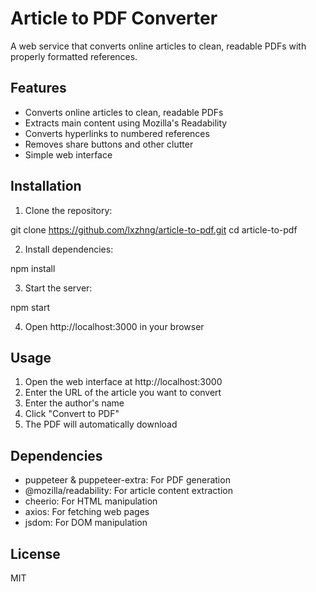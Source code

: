 # Article to PDF Converter

A web service that converts online articles to clean, readable PDFs with properly formatted references.

## Features

- Converts online articles to clean, readable PDFs
- Extracts main content using Mozilla's Readability
- Converts hyperlinks to numbered references
- Removes share buttons and other clutter
- Simple web interface

## Installation

1. Clone the repository: 

git clone https://github.com/lxzhng/article-to-pdf.git
cd article-to-pdf

2. Install dependencies:

npm install

3. Start the server:

npm start

4. Open http://localhost:3000 in your browser

## Usage

1. Open the web interface at http://localhost:3000
2. Enter the URL of the article you want to convert
3. Enter the author's name
4. Click "Convert to PDF"
5. The PDF will automatically download

## Dependencies

- puppeteer & puppeteer-extra: For PDF generation
- @mozilla/readability: For article content extraction
- cheerio: For HTML manipulation
- axios: For fetching web pages
- jsdom: For DOM manipulation

## License

MIT
